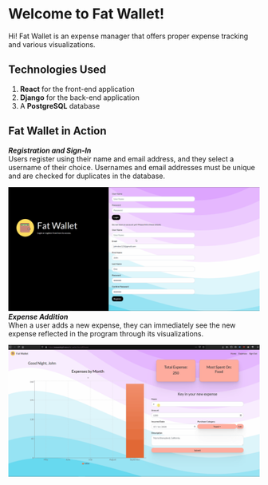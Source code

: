 # Welcome to Fat Wallet!

Hi! Fat Wallet is an expense manager that offers proper expense tracking and various visualizations. 

## Technologies Used

1. **React** for the front-end application
2.  **Django** for the back-end application
3. A **PostgreSQL** database

## Fat Wallet in Action

 ***Registration and Sign-In*** <br/>
Users register using their name and email address, and they select a username of their choice. Usernames and email addresses must be unique and are checked for duplicates in the database. 

![registration](https://github.com/acesadaf/fat-wallet-front/blob/master/src/components/Image/Register.gif)
***Expense Addition*** <br/>
When a user adds a new expense, they can immediately see the new expense reflected in the program through its visualizations.

![expense addition](https://github.com/acesadaf/fat-wallet-front/blob/master/src/components/Image/expense_add.gif)
